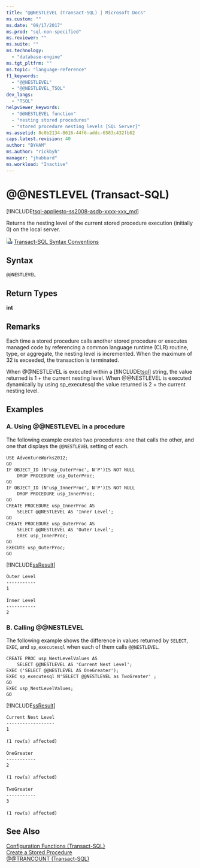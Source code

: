 ```yaml
---
title: "@@NESTLEVEL (Transact-SQL) | Microsoft Docs"
ms.custom: ""
ms.date: "09/17/2017"
ms.prod: "sql-non-specified"
ms.reviewer: ""
ms.suite: ""
ms.technology: 
  - "database-engine"
ms.tgt_pltfrm: ""
ms.topic: "language-reference"
f1_keywords: 
  - "@@NESTLEVEL"
  - "@@NESTLEVEL_TSQL"
dev_langs: 
  - "TSQL"
helpviewer_keywords: 
  - "@@NESTLEVEL function"
  - "nesting stored procedures"
  - "stored procedure nesting levels [SQL Server]"
ms.assetid: 8c0b2134-8616-44f6-addc-6583c432fb62
caps.latest.revision: 40
author: "BYHAM"
ms.author: "rickbyh"
manager: "jhubbard"
ms.workload: "Inactive"
---
```

# &#x40;&#x40;NESTLEVEL (Transact-SQL)
[!INCLUDE[tsql-appliesto-ss2008-asdb-xxxx-xxx_md](../../includes/tsql-appliesto-ss2008-asdb-xxxx-xxx-md.md)]

  Returns the nesting level of the current stored procedure execution (initially 0) on the local server.  
  
 ![Topic link icon](../../database-engine/configure-windows/media/topic-link.gif "Topic link icon") [Transact-SQL Syntax Conventions](../../t-sql/language-elements/transact-sql-syntax-conventions-transact-sql.md)  
  
## Syntax  
  
```  
@@NESTLEVEL  
```  
  
## Return Types  
 **int**  
  
## Remarks  
 Each time a stored procedure calls another stored procedure or executes managed code by referencing a common language runtime (CLR) routine, type, or aggregate, the nesting level is incremented. When the maximum of 32 is exceeded, the transaction is terminated.  
  
 When @@NESTLEVEL is executed within a [!INCLUDE[tsql](../../includes/tsql-md.md)] string, the value returned is 1 + the current nesting level. When @@NESTLEVEL is executed dynamically by using sp_executesql the value returned is 2 + the current nesting level.  
  
## Examples  
  
### A. Using @@NESTLEVEL in a procedure  
 The following example creates two procedures: one that calls the other, and one that displays the `@@NESTLEVEL` setting of each.  
  
```  
USE AdventureWorks2012;  
GO  
IF OBJECT_ID (N'usp_OuterProc', N'P')IS NOT NULL  
    DROP PROCEDURE usp_OuterProc;  
GO  
IF OBJECT_ID (N'usp_InnerProc', N'P')IS NOT NULL  
    DROP PROCEDURE usp_InnerProc;  
GO  
CREATE PROCEDURE usp_InnerProc AS   
    SELECT @@NESTLEVEL AS 'Inner Level';  
GO  
CREATE PROCEDURE usp_OuterProc AS   
    SELECT @@NESTLEVEL AS 'Outer Level';  
    EXEC usp_InnerProc;  
GO  
EXECUTE usp_OuterProc;  
GO  
```  
  
 [!INCLUDE[ssResult](../../includes/ssresult-md.md)]  
  
 ```
Outer Level  
-----------  
1  
  
Inner Level  
-----------  
2
```  
  
### B. Calling @@NESTLEVEL  
 The following example shows the difference in values returned by `SELECT`, `EXEC`, and `sp`_`executesql` when each of them calls `@@NESTLEVEL`.  
  
```  
CREATE PROC usp_NestLevelValues AS  
    SELECT @@NESTLEVEL AS 'Current Nest Level';  
EXEC ('SELECT @@NESTLEVEL AS OneGreater');   
EXEC sp_executesql N'SELECT @@NESTLEVEL as TwoGreater' ;  
GO  
EXEC usp_NestLevelValues;  
GO  
```  
  
 [!INCLUDE[ssResult](../../includes/ssresult-md.md)]  
  
 ```
Current Nest Level  
------------------  
1  
  
(1 row(s) affected)  
  
OneGreater  
-----------  
2  
  
(1 row(s) affected)  
  
TwoGreater  
-----------  
3  
  
(1 row(s) affected)
```  
  
## See Also  
 [Configuration Functions &#40;Transact-SQL&#41;](../../t-sql/functions/configuration-functions-transact-sql.md)   
 [Create a Stored Procedure](../../relational-databases/stored-procedures/create-a-stored-procedure.md)   
 [@@TRANCOUNT &#40;Transact-SQL&#41;](../../t-sql/functions/trancount-transact-sql.md)  
  
  
